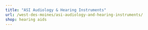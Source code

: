 ```yaml
---
title: "ASI Audiology & Hearing Instruments"
url: /west-des-moines/asi-audiology-and-hearing-instruments/
shop: hearing aids
---
```


